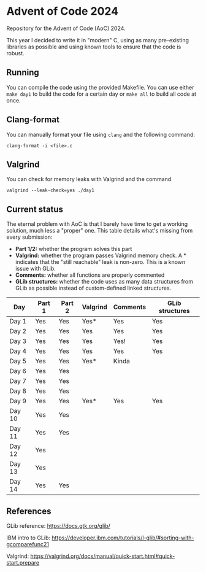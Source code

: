 Advent of Code 2024
===================
Repository for the Advent of Code (AoC) 2024.

This year I decided to write it in "modern" C, using as many pre-existing
libraries as possible and using known tools to ensure that the code is robust.

Running
-------
You can compile the code using the provided Makefile. You can use either
`make day1` to build the code for a certain day or `make all` to build all
code at once.

Clang-format
------------
You can manually format your file using `clang` and the following command:

```
clang-format -i <file>.c
```

Valgrind
--------
You can check for memory leaks with Valgrind and the command

```
valgrind --leak-check=yes ./day1
```

Current status
--------------
The eternal problem with AoC is that I barely have time to get a working
solution, much less a "proper" one. This table details what's missing from
every submission:

  * **Part 1/2:** whether the program solves this part
  * **Valgrind:** whether the program passes Valgrind memory check. A * indicates
    that the "still reachable" leak is non-zero. This is a known issue with
    GLib.
  * **Comments:** whether all functions are properly commented
  * **GLib structures:** whether the code uses as many data structures from GLib
    as possible instead of custom-defined linked structures.

| Day    | Part 1   | Part 2  | Valgrind | Comments | GLib structures |
|--------|----------|---------|----------|----------|-----------------|
| Day 1  | Yes      | Yes     | Yes*     | Yes      | Yes             |
| Day 2  | Yes      | Yes     | Yes      | Yes      | Yes             |
| Day 3  | Yes      | Yes     | Yes      | Yes!     | Yes             |
| Day 4  | Yes      | Yes     | Yes      | Yes      | Yes             |
| Day 5  | Yes      | Yes     | Yes*     | Kinda    |                 |
| Day 6  | Yes      | Yes     |          |          |                 |
| Day 7  | Yes      | Yes     |          |          |                 |
| Day 8  | Yes      | Yes     |          |          |                 |
| Day 9  | Yes      | Yes     | Yes*     | Yes      | Yes             |
| Day 10 | Yes      | Yes     |          |          |                 |
| Day 11 | Yes      | Yes     |          |          |                 |
| Day 12 | Yes      |         |          |          |                 |
| Day 13 | Yes      |         |          |          |                 |
| Day 14 | Yes      | Yes     |          |          |                 |


References
----------
GLib reference: 
https://docs.gtk.org/glib/

IBM intro to GLib:
https://developer.ibm.com/tutorials/l-glib/#sorting-with-gcomparefunc21

Valgrind:
https://valgrind.org/docs/manual/quick-start.html#quick-start.prepare
